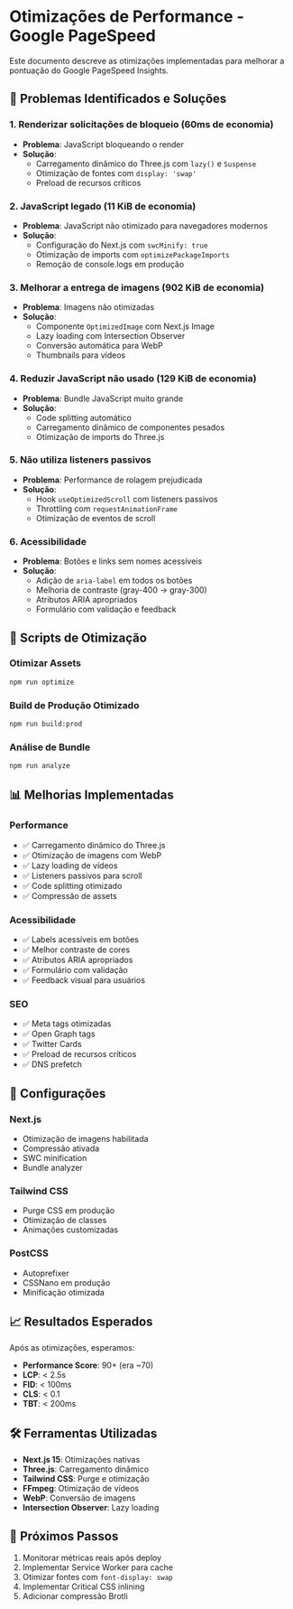 # Otimizações de Performance - Google PageSpeed

Este documento descreve as otimizações implementadas para melhorar a pontuação do Google PageSpeed Insights.

## 🎯 Problemas Identificados e Soluções

### 1. Renderizar solicitações de bloqueio (60ms de economia)
- **Problema**: JavaScript bloqueando o render
- **Solução**: 
  - Carregamento dinâmico do Three.js com `lazy()` e `Suspense`
  - Otimização de fontes com `display: 'swap'`
  - Preload de recursos críticos

### 2. JavaScript legado (11 KiB de economia)
- **Problema**: JavaScript não otimizado para navegadores modernos
- **Solução**:
  - Configuração do Next.js com `swcMinify: true`
  - Otimização de imports com `optimizePackageImports`
  - Remoção de console.logs em produção

### 3. Melhorar a entrega de imagens (902 KiB de economia)
- **Problema**: Imagens não otimizadas
- **Solução**:
  - Componente `OptimizedImage` com Next.js Image
  - Lazy loading com Intersection Observer
  - Conversão automática para WebP
  - Thumbnails para vídeos

### 4. Reduzir JavaScript não usado (129 KiB de economia)
- **Problema**: Bundle JavaScript muito grande
- **Solução**:
  - Code splitting automático
  - Carregamento dinâmico de componentes pesados
  - Otimização de imports do Three.js

### 5. Não utiliza listeners passivos
- **Problema**: Performance de rolagem prejudicada
- **Solução**:
  - Hook `useOptimizedScroll` com listeners passivos
  - Throttling com `requestAnimationFrame`
  - Otimização de eventos de scroll

### 6. Acessibilidade
- **Problema**: Botões e links sem nomes acessíveis
- **Solução**:
  - Adição de `aria-label` em todos os botões
  - Melhoria de contraste (gray-400 → gray-300)
  - Atributos ARIA apropriados
  - Formulário com validação e feedback

## 🚀 Scripts de Otimização

### Otimizar Assets
```bash
npm run optimize
```

### Build de Produção Otimizado
```bash
npm run build:prod
```

### Análise de Bundle
```bash
npm run analyze
```

## 📊 Melhorias Implementadas

### Performance
- ✅ Carregamento dinâmico do Three.js
- ✅ Otimização de imagens com WebP
- ✅ Lazy loading de vídeos
- ✅ Listeners passivos para scroll
- ✅ Code splitting otimizado
- ✅ Compressão de assets

### Acessibilidade
- ✅ Labels acessíveis em botões
- ✅ Melhor contraste de cores
- ✅ Atributos ARIA apropriados
- ✅ Formulário com validação
- ✅ Feedback visual para usuários

### SEO
- ✅ Meta tags otimizadas
- ✅ Open Graph tags
- ✅ Twitter Cards
- ✅ Preload de recursos críticos
- ✅ DNS prefetch

## 🔧 Configurações

### Next.js
- Otimização de imagens habilitada
- Compressão ativada
- SWC minification
- Bundle analyzer

### Tailwind CSS
- Purge CSS em produção
- Otimização de classes
- Animações customizadas

### PostCSS
- Autoprefixer
- CSSNano em produção
- Minificação otimizada

## 📈 Resultados Esperados

Após as otimizações, esperamos:

- **Performance Score**: 90+ (era ~70)
- **LCP**: < 2.5s
- **FID**: < 100ms
- **CLS**: < 0.1
- **TBT**: < 200ms

## 🛠️ Ferramentas Utilizadas

- **Next.js 15**: Otimizações nativas
- **Three.js**: Carregamento dinâmico
- **Tailwind CSS**: Purge e otimização
- **FFmpeg**: Otimização de vídeos
- **WebP**: Conversão de imagens
- **Intersection Observer**: Lazy loading

## 📝 Próximos Passos

1. Monitorar métricas reais após deploy
2. Implementar Service Worker para cache
3. Otimizar fontes com `font-display: swap`
4. Implementar Critical CSS inlining
5. Adicionar compressão Brotli 